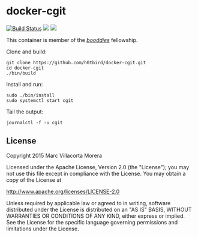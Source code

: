 # docker-cgit

[![Build Status](https://travis-ci.org/h0tbird/docker-cgit.svg?branch=master)](https://travis-ci.org/h0tbird/docker-cgit)
[![](https://img.shields.io/imagelayers/image-size/h0tbird/cgit/latest.svg)](https://imagelayers.io/?images=h0tbird/cgit:latest)
[![](https://img.shields.io/imagelayers/layers/h0tbird/cgit/latest.svg)](https://imagelayers.io/?images=h0tbird/cgit:latest)

This container is member of the [*booddies*](https://github.com/h0tbird/booddies) fellowship.

Clone and build:
```
git clone https://github.com/h0tbird/docker-cgit.git
cd docker-cgit
./bin/build
```

Install and run:
```
sudo ./bin/install
sudo systemctl start cgit
```

Tail the output:
```
journalctl -f -u cgit
```

## License

Copyright 2015 Marc Villacorta Morera

Licensed under the Apache License, Version 2.0 (the "License");
you may not use this file except in compliance with the License.
You may obtain a copy of the License at

http://www.apache.org/licenses/LICENSE-2.0

Unless required by applicable law or agreed to in writing, software
distributed under the License is distributed on an "AS IS" BASIS,
WITHOUT WARRANTIES OR CONDITIONS OF ANY KIND, either express or implied.
See the License for the specific language governing permissions and
limitations under the License.
